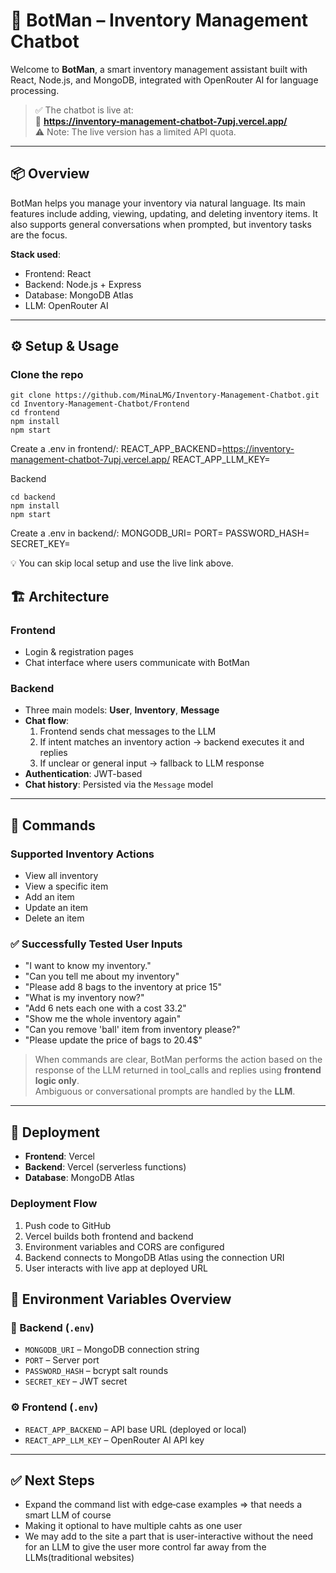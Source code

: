 # 🧠 BotMan – Inventory Management Chatbot

Welcome to **BotMan**, a smart inventory management assistant built with React, Node.js, and MongoDB, integrated with OpenRouter AI for language processing.

> ✅ The chatbot is live at:  
> 🔗 **https://inventory-management-chatbot-7upj.vercel.app/**  
> ⚠️ Note: The live version has a limited API quota.

---

## 📦 Overview

BotMan helps you manage your inventory via natural language. Its main features include adding, viewing, updating, and deleting inventory items. It also supports general conversations when prompted, but inventory tasks are the focus.

**Stack used**:

-   Frontend: React
-   Backend: Node.js + Express
-   Database: MongoDB Atlas
-   LLM: OpenRouter AI

---

## ⚙️ Setup & Usage

### Clone the repo

```
git clone https://github.com/MinaLMG/Inventory-Management-Chatbot.git
cd Inventory-Management-Chatbot/Frontend
cd frontend
npm install
npm start
```

Create a .env in frontend/:
REACT_APP_BACKEND=https://inventory-management-chatbot-7upj.vercel.app/
REACT_APP_LLM_KEY=<your-llm-api-key>

Backend

```
cd backend
npm install
npm start
```

Create a .env in backend/:
MONGODB_URI=<your-mongodb-uri>
PORT=<your-port>
PASSWORD_HASH=<bcrypt-cost>
SECRET_KEY=<jwt-secret>

💡 You can skip local setup and use the live link above.

## 🏗️ Architecture

### Frontend

-   Login & registration pages
-   Chat interface where users communicate with BotMan

### Backend

-   Three main models: **User**, **Inventory**, **Message**
-   **Chat flow**:
    1. Frontend sends chat messages to the LLM
    2. If intent matches an inventory action → backend executes it and replies
    3. If unclear or general input → fallback to LLM response
-   **Authentication**: JWT-based
-   **Chat history**: Persisted via the `Message` model

---

## 🧾 Commands

### Supported Inventory Actions

-   View all inventory
-   View a specific item
-   Add an item
-   Update an item
-   Delete an item

### ✅ Successfully Tested User Inputs

-   "I want to know my inventory."
-   "Can you tell me about my inventory"
-   "Please add 8 bags to the inventory at price 15"
-   "What is my inventory now?"
-   "Add 6 nets each one with a cost 33.2"
-   "Show me the whole inventory again"
-   "Can you remove 'ball' item from inventory please?"
-   "Please update the price of bags to 20.4$"

> When commands are clear, BotMan performs the action based on the response of the LLM returned in tool_calls and replies using **frontend logic only**.  
> Ambiguous or conversational prompts are handled by the **LLM**.

---

## 🚀 Deployment

-   **Frontend**: Vercel
-   **Backend**: Vercel (serverless functions)
-   **Database**: MongoDB Atlas

### Deployment Flow

1. Push code to GitHub
2. Vercel builds both frontend and backend
3. Environment variables and CORS are configured
4. Backend connects to MongoDB Atlas using the connection URI
5. User interacts with live app at deployed URL

## 📘 Environment Variables Overview

### 🔧 Backend (`.env`)

-   `MONGODB_URI` – MongoDB connection string
-   `PORT` – Server port
-   `PASSWORD_HASH` – bcrypt salt rounds
-   `SECRET_KEY` – JWT secret

### ⚙️ Frontend (`.env`)

-   `REACT_APP_BACKEND` – API base URL (deployed or local)
-   `REACT_APP_LLM_KEY` – OpenRouter AI API key

---

## ✅ Next Steps

-   Expand the command list with edge‑case examples => that needs a smart LLM of course
-   Making it optional to have multiple cahts as one user
-   We may add to the site a part that is user-interactive without the need for an LLM to give the user more control far away from the LLMs(traditional websites)
